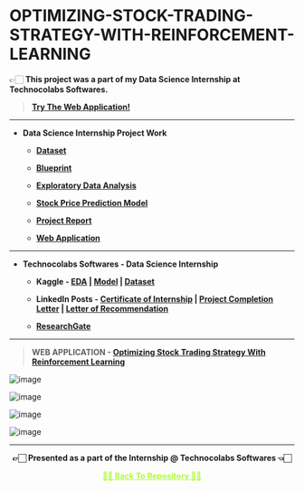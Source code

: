 # OPTIMIZING-STOCK-TRADING-STRATEGY-WITH-REINFORCEMENT-LEARNING
 
  👉🏻  **This project was a part of my Data Science Internship at Technocolabs Softwares.**
  
   >**[Try The Web Application!](https://stock-trading-with-rl.herokuapp.com)**

---

 - **Data Science Internship Project Work**
 
   - **[Dataset](https://github.com/Amey-Thakur/OPTIMIZING-STOCK-TRADING-STRATEGY-WITH-REINFORCEMENT-LEARNING/blob/main/all_stocks_5yr.csv)**
 
   - **[Blueprint](https://github.com/Amey-Thakur/OPTIMIZING-STOCK-TRADING-STRATEGY-WITH-REINFORCEMENT-LEARNING/blob/main/AMEY%20THAKUR%20-%20BLUEPRINT.pdf)**
 
   - **[Exploratory Data Analysis](https://www.kaggle.com/ameythakur20/exploratory-data-analysis)**
 
   - **[Stock Price Prediction Model](https://www.kaggle.com/ameythakur20/stock-price-prediction-model)**
 
   - **[Project Report](https://github.com/Amey-Thakur/OPTIMIZING-STOCK-TRADING-STRATEGY-WITH-REINFORCEMENT-LEARNING/blob/main/PROJECT%20REPORT.pdf)**
 
   - **[Web Application](https://stock-trading-with-rl.herokuapp.com)**

---

 - **Technocolabs Softwares - Data Science Internship**

   - **Kaggle - [EDA](https://www.kaggle.com/ameythakur20/exploratory-data-analysis) | [Model](https://www.kaggle.com/ameythakur20/stock-price-prediction-model) | [Dataset](https://www.kaggle.com/ameythakur20/stock-prices)**
 
   - **LinkedIn Posts - [Certificate of Internship](https://www.linkedin.com/posts/amey-thakur_internship-completion-letter-activity-6846362264937881601-dmoR) | [Project Completion Letter](https://www.linkedin.com/posts/amey-thakur_project-completion-letter-activity-6846363069258579968-EqzC) | [Letter of Recommendation](https://www.linkedin.com/posts/amey-thakur_letter-of-recommendation-activity-6846363513561214976-pqqt)**
 
   - **[ResearchGate](http://dx.doi.org/10.13140/RG.2.2.13054.05440)**

---

 >**WEB APPLICATION - [Optimizing Stock Trading Strategy With Reinforcement Learning](https://stock-trading-with-rl.herokuapp.com)**

![image](https://user-images.githubusercontent.com/54937357/133926554-433535a5-b4bb-4321-9aaf-f1b1f32da567.png)

![image](https://user-images.githubusercontent.com/54937357/133926561-833f79e0-73c4-487f-a122-cd520826c8fb.png)

![image](https://user-images.githubusercontent.com/54937357/133926571-39ed380b-4a5f-4857-8a65-189ebb75d713.png)

![image](https://user-images.githubusercontent.com/54937357/133926579-e79fcb8e-8e00-4cc2-b7ec-0f6883bdea89.png)

---

<p align="center"> <b> 👉🏻 Presented as a part of the Internship @ Technocolabs Softwares 👈🏻 <b> </p>
 
<p align="center"><a href='https://github.com/Amey-Thakur/OPTIMIZING-STOCK-TRADING-STRATEGY-WITH-REINFORCEMENT-LEARNING', style='color: greenyellow;'> ✌🏻 Back To Repository ✌🏻</p>
